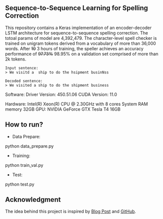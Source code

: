 ## Sequence-to-Sequence Learning for Spelling Correction

This repository contains a Keras implementation of an encoder-decoder LSTM architecture for sequence-to-sequence spelling correction. The totoal params of model are 4,392,479. The character-level spell checker is trained on unigram tokens derived from a vocabulary of more than 36,000 words. After ~~10~~ 3 hours of training, the speller achieves an accuracy performance of ~~97.73%~~ 98.95% on a validation set comprised of more than 2k tokens.

```shell
Input sentence:
> We visitd a  ship to do the hsipment businNss

Decoded sentence:
> We visited a ship to do the shipment business
```

Software:
Driver Version: 450.51.06
CUDA Version: 11.0 

Hardware:
Intel(R) Xeon(R) CPU @ 2.30GHz with 8 cores
System RAM memory 32GB
GPU: NVIDIA GeForce GTX Tesla T4 16GB

## How to run?

- Data Prepare:

python data_prepare.py

- Training:

python train_val.py

- Test:

python test.py


## Acknowledgment

The idea behind this project is inspired by [Blog Post](https://machinelearnings.co/deep-spelling-9ffef96a24f6) and [GitHub](https://github.com/vuptran/deep-spell-checkr).